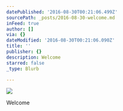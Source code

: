 ```yaml
---
datePublished: '2016-08-30T00:21:06.499Z'
sourcePath: _posts/2016-08-30-welcome.md
inFeed: true
author: []
via: {}
dateModified: '2016-08-30T00:21:06.090Z'
title: ''
publisher: {}
description: Welcome
starred: false
_type: Blurb

---
```

![](https://the-grid-user-content.s3-us-west-2.amazonaws.com/9f5f22b3-cd59-4e8a-ab10-e0dc9a4e8817.png)

Welcome